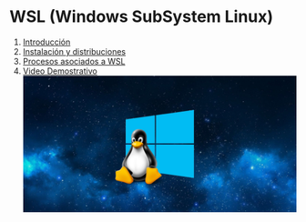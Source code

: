 # WSL (Windows SubSystem Linux)

1. [Introducción](/documents/Introduccion)
2. [Instalación y distribuciones](/documents/instalacion1)
3. [Procesos asociados a WSL](/documents/process)
4. [Video Demostrativo]()
![ImagenLinux](/img/wsl.jpg)
